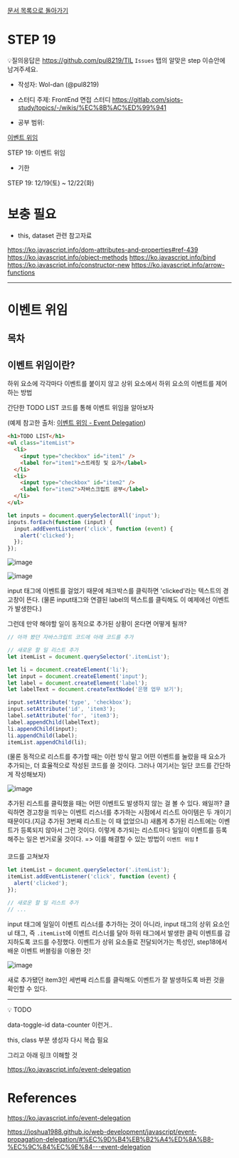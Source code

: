 [문서 목록으로 돌아가기](README.md)

# STEP 19

💡질의응답은 <https://github.com/pul8219/TIL> `Issues` 탭의 알맞은 step 이슈안에 남겨주세요.

- 작성자: Wol-dan (@pul8219)

- 스터디 주제: FrontEnd 면접 스터디 <https://gitlab.com/siots-study/topics/-/wikis/%EC%8B%AC%ED%99%941>

- 공부 범위:

[이벤트 위임](https://ko.javascript.info/event-delegation)

STEP 19: 이벤트 위임

- 기한

STEP 19: 12/19(토) ~ 12/22(화)

# 보충 필요

- this, dataset 관련 참고자료

https://ko.javascript.info/dom-attributes-and-properties#ref-439
https://ko.javascript.info/object-methods
https://ko.javascript.info/bind
https://ko.javascript.info/constructor-new
https://ko.javascript.info/arrow-functions

---

# 이벤트 위임

## 목차

## 이벤트 위임이란?

하위 요소에 각각마다 이벤트를 붙이지 않고 상위 요소에서 하위 요소의 이벤트를 제어하는 방법

간단한 TODO LIST 코드를 통해 이벤트 위임을 알아보자

(예제 참고한 출처: [이벤트 위임 - Event Delegation](https://joshua1988.github.io/web-development/javascript/event-propagation-delegation/#%EC%9D%B4%EB%B2%A4%ED%8A%B8-%EC%9C%84%EC%9E%84---event-delegation))

```html
<h1>TODO LIST</h1>
<ul class="itemList">
  <li>
    <input type="checkbox" id="item1" />
    <label for="item1">스트레칭 및 요가</label>
  </li>
  <li>
    <input type="checkbox" id="item2" />
    <label for="item2">자바스크립트 공부</label>
  </li>
</ul>
```

```js
let inputs = document.querySelectorAll('input');
inputs.forEach(function (input) {
  input.addEventListener('click', function (event) {
    alert('clicked');
  });
});
```

![image](https://user-images.githubusercontent.com/33214449/102910255-9c7ede80-44bd-11eb-8244-5f83f1a42ba7.png)

![image](https://user-images.githubusercontent.com/33214449/102910290-ab659100-44bd-11eb-8113-7ac6ca6618b6.png)

input 태그에 이벤트를 걸었기 때문에 체크박스를 클릭하면 'clicked'라는 텍스트의 경고창이 뜬다. (물론 input태그와 연결된 label의 텍스트를 클릭해도 이 예제에선 이벤트가 발생한다.)

그런데 만약 해야할 일이 동적으로 추가된 상황이 온다면 어떻게 될까?

```js
// 아까 봤던 자바스크립트 코드에 아래 코드를 추가

// 새로운 할 일 리스트 추가
let itemList = document.querySelector('.itemList');

let li = document.createElement('li');
let input = document.createElement('input');
let label = document.createElement('label');
let labelText = document.createTextNode('은행 업무 보기');

input.setAttribute('type', 'checkbox');
input.setAttribute('id', 'item3');
label.setAttribute('for', 'item3');
label.appendChild(labelText);
li.appendChild(input);
li.appendChild(label);
itemList.appendChild(li);
```

(물론 동적으로 리스트를 추가할 때는 이런 방식 말고 어떤 이벤트를 눌렀을 때 요소가 추가되는, 더 효율적으로 작성된 코드를 쓸 것이다. 그러나 여기서는 일단 코드를 간단하게 작성해보자)

![image](https://user-images.githubusercontent.com/33214449/102911354-3eeb9180-44bf-11eb-813c-8f756f00d05e.png)

추가된 리스트를 클릭했을 때는 어떤 이벤트도 발생하지 않는 걸 볼 수 있다. 왜일까?
클릭하면 경고창을 띄우는 이벤트 리스너를 추가하는 시점에서 리스트 아이템은 두 개이기 때문이다.(지금 추가된 3번째 리스트는 이 때 없었으니) 새롭게 추가된 리스트에는 이벤트가 등록되지 않아서 그런 것이다.
이렇게 추가되는 리스트마다 일일이 이벤트를 등록해주는 일은 번거로울 것이다.
=> 이를 해결할 수 있는 방법이 `이벤트 위임` ❗

코드를 고쳐보자

```js
let itemList = document.querySelector('.itemList');
itemList.addEventListener('click', function (event) {
  alert('clicked');
});

// 새로운 할 일 리스트 추가
// ...
```

input 태그에 일일이 이벤트 리스너를 추가하는 것이 아니라,
input 태그의 상위 요소인 ul 태그, 즉 `.itemList`에 이벤트 리스너를 달아 하위 태그에서 발생한 클릭 이벤트를 감지하도록 코드를 수정했다.
이벤트가 상위 요소들로 전달되어가는 특성인, step18에서 배운 이벤트 버블링을 이용한 것!

![image](https://user-images.githubusercontent.com/33214449/102913375-04372880-44c2-11eb-9570-a210478c690a.png)

새로 추가됐던 item3인 세번째 리스트를 클릭해도 이벤트가 잘 발생하도록 바뀐 것을 확인할 수 있다.

---

💡 TODO

data-toggle-id
data-counter
이런거..

this, class 부분 생성자 다시 복습 필요

그리고 아래 링크 이해할 것

https://ko.javascript.info/event-delegation

# References

https://ko.javascript.info/event-delegation

https://joshua1988.github.io/web-development/javascript/event-propagation-delegation/#%EC%9D%B4%EB%B2%A4%ED%8A%B8-%EC%9C%84%EC%9E%84---event-delegation

